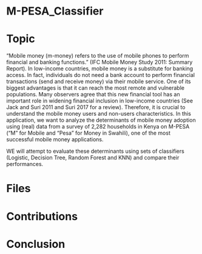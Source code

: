 # M-PESA_Classifier

# Topic
“Mobile money (m-money) refers to the use of mobile phones to perform financial and banking
functions.” (IFC Mobile Money Study 2011: Summary Report).
In low-income countries, mobile money is a substitute for banking access. In fact, individuals
do not need a bank account to perform financial transactions (send and receive money) via
their mobile service. One of its biggest advantages is that it can reach the most remote and
vulnerable populations. Many observers agree that this new financial tool has an important
role in widening financial inclusion in low-income countries (See Jack and Suri 2011 and Suri
2017 for a review).
Therefore, it is crucial to understand the mobile money users and non-users characteristics.
In this application, we want to analyze the determinants of mobile money adoption using (real)
data from a survey of 2,282 households in Kenya on M-PESA (“M” for Mobile and “Pesa” for
Money in Swahili), one of the most successful mobile money applications. 

WE will attempt to evaluate these determinants using sets of classifiers (Logistic, Decision Tree, Random Forest and KNN) and compare their performances. 

# Files

# Contributions

# Conclusion
